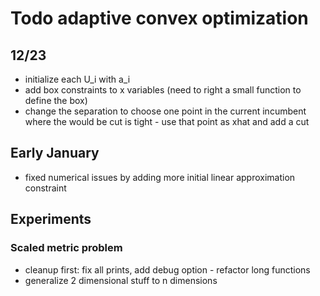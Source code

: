 # Todo adaptive convex optimization

## 12/23

- initialize each U_i with a_i
- add box constraints to x variables (need to right a small function to define the box)
- change the separation to choose one point in the current incumbent where the would be cut is tight - use that point as xhat and add a cut

## Early January

- fixed numerical issues by adding more initial linear approximation constraint

## Experiments

### Scaled metric problem

- cleanup first: fix all prints, add debug option - refactor long functions
- generalize 2 dimensional stuff to n dimensions
